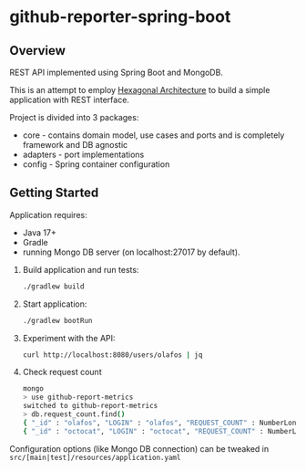 # github-reporter-spring-boot

## Overview

REST API implemented using Spring Boot and MongoDB.

This is an attempt to employ [Hexagonal Architecture](https://alistair.cockburn.us/hexagonal-architecture/) to
build a simple application with REST interface.

Project is divided into 3 packages:
* core - contains domain model, use cases and ports and is completely framework and DB agnostic
* adapters - port implementations
* config - Spring container configuration

## Getting Started

Application requires:
* Java 17+
* Gradle
* running Mongo DB server (on localhost:27017 by default).

1. Build application and run tests:
   
   ```bash
   ./gradlew build
   ```
3. Start application:
   
   ```bash
   ./gradlew bootRun
   ```
4. Experiment with the API:

   ```bash
   curl http://localhost:8080/users/olafos | jq
   ```
5. Check request count

   ```bash
   mongo
   > use github-report-metrics
   switched to github-report-metrics
   > db.request_count.find()
   { "_id" : "olafos", "LOGIN" : "olafos", "REQUEST_COUNT" : NumberLong(11) }
   { "_id" : "octocat", "LOGIN" : "octocat", "REQUEST_COUNT" : NumberLong(9) }
   ```

Configuration options (like Mongo DB connection) can be tweaked in `src/[main|test]/resources/application.yaml`
